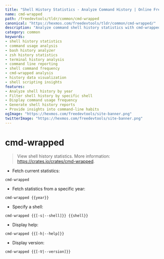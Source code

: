 ```yaml
---
title: "Shell History Statistics - Analyze Command History | Online Free DevTools by Hexmos"
name: cmd-wrapped
path: /freedevtools/tldr/common/cmd-wrapped
canonical: "https://hexmos.com/freedevtools/tldr/common/cmd-wrapped/"
description: "Analyze command shell history statistics with cmd-wrapped. Gain insights into command usage and identify frequent commands. Free online tool, no registration required."
category: common
keywords:
- shell history statistics
- command usage analysis
- bash history analyzer
- zsh history statistics
- terminal history analysis
- command line reporting
- shell command frequency
- cmd-wrapped analysis
- history data visualization
- shell scripting insights
features:
- Analyze shell history by year
- Filter shell history by specific shell
- Display command usage frequency
- Generate shell history reports
- Provide insights into command-line habits
ogImage: "https://hexmos.com/freedevtools/site-banner.png"
twitterImage: "https://hexmos.com/freedevtools/site-banner.png"
---
```


# cmd-wrapped

> View shell history statistics.
> More information: <https://crates.io/crates/cmd-wrapped>.

- Fetch current statistics:

`cmd-wrapped`

- Fetch statistics from a specific year:

`cmd-wrapped {{year}}`

- Specify a shell:

`cmd-wrapped {{[-s|--shell]}} {{shell}}`

- Display help:

`cmd-wrapped {{[-h|--help]}}`

- Display version:

`cmd-wrapped {{[-V|--version]}}`
